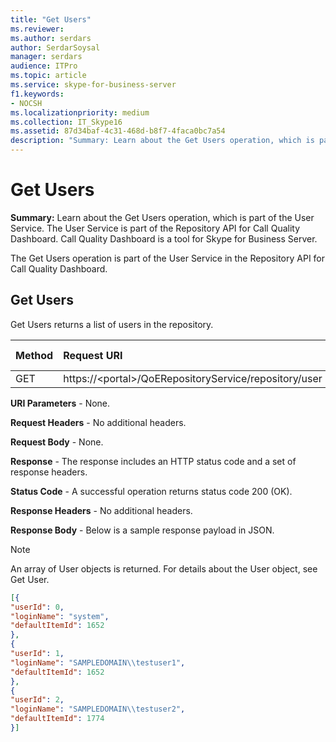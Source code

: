 ```yaml
---
title: "Get Users"
ms.reviewer: 
ms.author: serdars
author: SerdarSoysal
manager: serdars
audience: ITPro
ms.topic: article
ms.service: skype-for-business-server
f1.keywords:
- NOCSH
ms.localizationpriority: medium
ms.collection: IT_Skype16
ms.assetid: 87d34baf-4c31-468d-b8f7-4faca0bc7a54
description: "Summary: Learn about the Get Users operation, which is part of the User Service. The User Service is part of the Repository API for Call Quality Dashboard. Call Quality Dashboard is a tool for Skype for Business Server."
---
```


# Get Users
 
**Summary:** Learn about the Get Users operation, which is part of the User Service. The User Service is part of the Repository API for Call Quality Dashboard. Call Quality Dashboard is a tool for Skype for Business Server.
  
The Get Users operation is part of the User Service in the Repository API for Call Quality Dashboard.
  
## Get Users

Get Users returns a list of users in the repository.
  
|**Method**|**Request URI**|**HTTP Version**|
|:-----|:-----|:-----|
|GET  <br/> |https://\<portal\>/QoERepositoryService/repository/user  <br/> |HTTP/1.1  <br/> |
   
 **URI Parameters** - None.
  
 **Request Headers** - No additional headers.
  
 **Request Body** - None.
  
 **Response** - The response includes an HTTP status code and a set of response headers.
  
 **Status Code** - A successful operation returns status code 200 (OK).
  
 **Response Headers** - No additional headers.
  
 **Response Body** - Below is a sample response payload in JSON.
  
> [!NOTE]
> An array of User objects is returned. For details about the User object, see Get User. 
  
```json
[{
"userId": 0,
"loginName": "system",
"defaultItemId": 1652
},
{
"userId": 1,
"loginName": "SAMPLEDOMAIN\\testuser1",
"defaultItemId": 1652
},
{
"userId": 2,
"loginName": "SAMPLEDOMAIN\\testuser2",
"defaultItemId": 1774
}]
```


